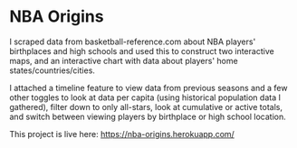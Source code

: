 # NBA Origins

I scraped data from basketball-reference.com about NBA players' birthplaces and high schools and used this to construct two interactive maps, and an interactive chart with data about players' home states/countries/cities.

I attached a timeline feature to view data from previous seasons and a few other toggles to look at data per capita (using historical population data I gathered), filter down to only all-stars, look at cumulative or active totals, and switch between viewing players by birthplace or high school location.

This project is live here: https://nba-origins.herokuapp.com/